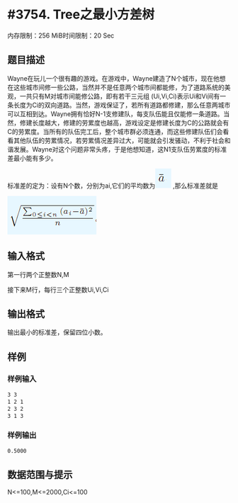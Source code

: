 # #3754. Tree之最小方差树

内存限制：256 MiB时间限制：20 Sec

## 题目描述

Wayne在玩儿一个很有趣的游戏。在游戏中，Wayne建造了N个城市，现在他想在这些城市间修一些公路，当然并不是任意两个城市间都能修，为了道路系统的美观，一共只有M对城市间能修公路，即有若干三元组 (Ui,Vi,Ci)表示Ui和Vi间有一条长度为Ci的双向道路。当然，游戏保证了，若所有道路都修建，那么任意两城市可以互相到达。Wayne拥有恰好N-1支修建队，每支队伍能且仅能修一条道路。当然，修建长度越大，修建的劳累度也越高，游戏设定是修建长度为C的公路就会有C的劳累度。当所有的队伍完工后，整个城市群必须连通，而这些修建队伍们会看看其他队伍的劳累情况，若劳累情况差异过大，可能就会引发骚动，不利于社会和谐发展。Wayne对这个问题非常头疼，于是他想知道，这N1支队伍劳累度的标准差最小能有多少。

标准差的定为：设有N个数，分别为ai,它们的平均数为![](upload/201411/aa(1).jpg) ,那么标准差就是

![](upload/201411/bb(1).jpg)

## 输入格式

第一行两个正整数N,M

接下来M行，每行三个正整数Ui,Vi,Ci

## 输出格式

输出最小的标准差，保留四位小数。

## 样例

### 样例输入

    
    3 3
    1 2 1
    2 3 2
    3 1 3
    

### 样例输出

    
    0.5000
    

## 数据范围与提示

N<=100,M<=2000,Ci<=100
